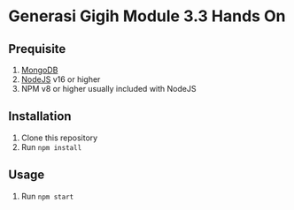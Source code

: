# Generasi Gigih Module 3.3 Hands On
## Prequisite
1. [MongoDB](https://www.mongodb.com/docs/manual/administration/install-community/)
2. [NodeJS](https://nodejs.org/en/download) v16 or higher 
3. NPM v8 or higher usually included with NodeJS

## Installation
1. Clone this repository
2. Run `npm install`

## Usage
1. Run `npm start`
